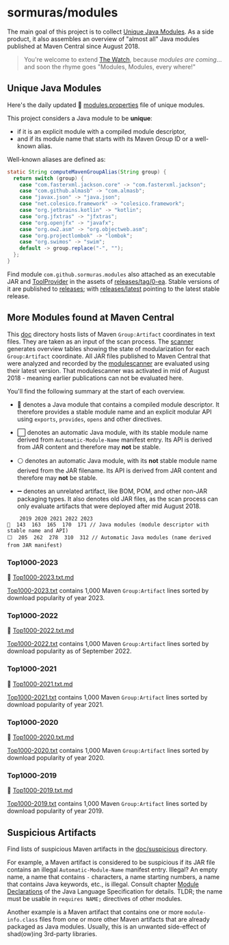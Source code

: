 # sormuras/modules

The main goal of this project is to collect [Unique Java Modules](#unique-java-modules).
As a side product, it also assembles an overview of "almost all" Java modules published at Maven Central since August 2018.

> You're welcome to extend [The Watch](#watchlist), because _modules are coming_... and soon the rhyme goes "Modules, Modules, every where!"


## Unique Java Modules

Here's the daily updated 🦄 [modules.properties](com.github.sormuras.modules/com/github/sormuras/modules/modules.properties) file of unique modules.

This project considers a Java module to be **unique**:

- if it is an explicit module with a compiled module descriptor,
- and if its module name that starts with its Maven Group ID or a well-known alias.

Well-known aliases are defined as:

```java
static String computeMavenGroupAlias(String group) {
  return switch (group) {
    case "com.fasterxml.jackson.core" -> "com.fasterxml.jackson";
    case "com.github.almasb" -> "com.almasb";
    case "javax.json" -> "java.json";
    case "net.colesico.framework" -> "colesico.framework";
    case "org.jetbrains.kotlin" -> "kotlin";
    case "org.jfxtras" -> "jfxtras";
    case "org.openjfx" -> "javafx";
    case "org.ow2.asm" -> "org.objectweb.asm";
    case "org.projectlombok" -> "lombok";
    case "org.swimos" -> "swim";
    default -> group.replace("-", "");
  };
}
```

Find module `com.github.sormuras.modules` also attached as an executable JAR and [ToolProvider](https://docs.oracle.com/en/java/javase/11/docs/api/java.base/java/util/spi/ToolProvider.html) in the assets of [releases/tag/0-ea](https://github.com/sormuras/modules/releases/tag/0-ea).
Stable versions of it are published to [releases](https://github.com/sormuras/modules/releases); with [releases/latest](https://github.com/sormuras/modules/releases/latest) pointing to the latest stable release.


## More Modules found at Maven Central

This [doc](doc) directory hosts lists of Maven `Group:Artifact` coordinates in text files.
They are taken as an input of the scan process.
The [scanner](.bach/build/build/Scanner.java) generates overview tables showing the state of modularization for each `Group:Artifact` coordinate.
All JAR files published to Maven Central that were analyzed and recorded by the [modulescanner](https://github.com/sandermak/modulescanner) are evaluated using their latest version.
That modulescanner was activated in mid of August 2018 - meaning earlier publications can not be evaluated here.

You'll find the following summary at the start of each overview.

- 🧩 denotes a Java module that contains a compiled module descriptor.
  It therefore provides a stable module name and an explicit modular API using `exports`, `provides`, `opens` and other directives.

- ⬜ denotes an automatic Java module, with its stable module name derived from `Automatic-Module-Name` manifest entry.
  Its API is derived from JAR content and therefore may **not** be stable.

- ⚪ denotes an automatic Java module, with its **not** stable module name derived from the JAR filename.
  Its API is derived from JAR content and therefore may **not** be stable.

- ➖ denotes an unrelated artifact, like BOM, POM, and other non-JAR packaging types.
  It also denotes old JAR files, as the scan process can only evaluate artifacts that were deployed after mid August 2018.

```
    2019 2020 2021 2022 2023
🧩  143  163  165  170  171 // Java modules (module descriptor with stable name and API)
⬜  205  262  278  310  312 // Automatic Java modules (name derived from JAR manifest)
```

### Top1000-2023

📜 [Top1000-2023.txt.md](doc/Top1000-2023.txt.md)

[Top1000-2023.txt](doc/Top1000-2023.txt) contains 1,000 Maven `Group:Artifact` lines sorted by download popularity of year 2023.

### Top1000-2022

📜 [Top1000-2022.txt.md](doc/Top1000-2022.txt.md)

[Top1000-2022.txt](doc/Top1000-2022.txt) contains 1,000 Maven `Group:Artifact` lines sorted by download popularity as of September 2022.

### Top1000-2021

📜 [Top1000-2021.txt.md](doc/Top1000-2021.txt.md)

[Top1000-2021.txt](doc/Top1000-2021.txt) contains 1,000 Maven `Group:Artifact` lines sorted by download popularity of year 2021.

### Top1000-2020

📜 [Top1000-2020.txt.md](doc/Top1000-2020.txt.md)

[Top1000-2020.txt](doc/Top1000-2020.txt) contains 1,000 Maven `Group:Artifact` lines sorted by download popularity of year 2020.

### Top1000-2019

📜 [Top1000-2019.txt.md](doc/Top1000-2019.txt.md)

[Top1000-2019.txt](doc/Top1000-2019.txt) contains 1,000 Maven `Group:Artifact` lines sorted by download popularity of year 2019.


## Suspicious Artifacts

Find lists of suspicious Maven artifacts in the [doc/suspicious](doc/suspicious) directory.

For example, a Maven artifact is considered to be suspicious if its JAR file contains an illegal `Automatic-Module-Name` manifest entry.
Illegal? An empty name, a name that contains `-` characters, a name starting numbers, a name that contains Java keywords, etc., is illegal.
Consult chapter [Module Declarations](https://docs.oracle.com/javase/specs/jls/se9/html/jls-7.html#jls-7.7) of the Java Language Specification for details.
TLDR; the name must be usable in `requires NAME;` directives of other modules. 

Another example is a Maven artifact that contains one or more `module-info.class` files from one or more other Maven artifacts that are already packaged as Java modules. 
Usually, this is an unwanted side-effect of shad(ow)ing 3rd-party libraries.
